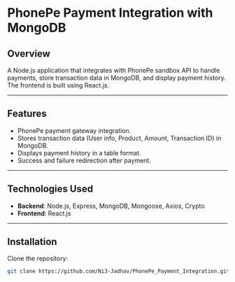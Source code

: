 # **PhonePe Payment Integration with MongoDB**

## **Overview**

A Node.js application that integrates with PhonePe sandbox API to handle payments, store transaction data in MongoDB, and display payment history. The frontend is built using React.js.

---

## **Features**

- PhonePe payment gateway integration.
- Stores transaction data (User info, Product, Amount, Transaction ID) in MongoDB.
- Displays payment history in a table format.
- Success and failure redirection after payment.

---

## **Technologies Used**

- **Backend**: Node.js, Express, MongoDB, Mongoose, Axios, Crypto
- **Frontend**: React.js

---

## **Installation**

 Clone the repository:
   ```bash
   git clone https://github.com/Ni3-Jadhav/PhonePe_Payment_Integration.git
 
